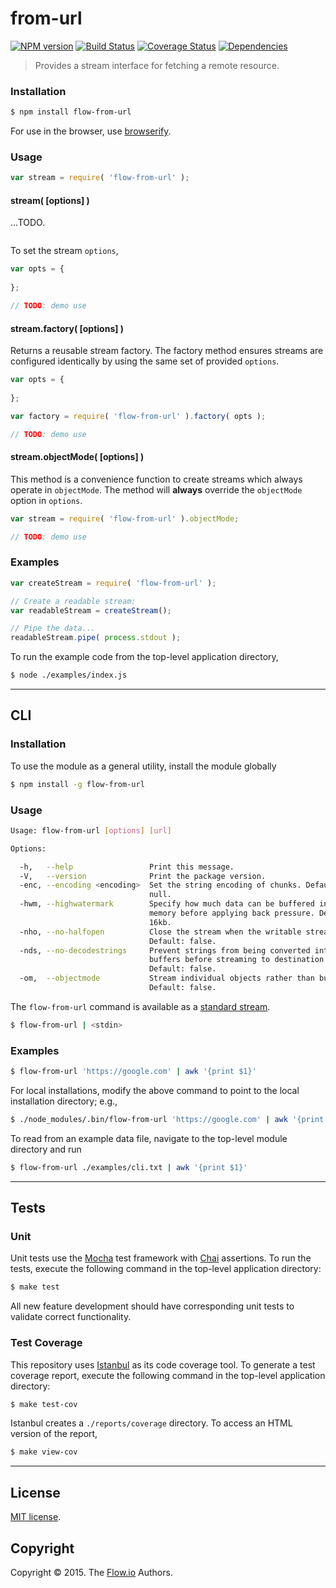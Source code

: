 from-url
===
[![NPM version][npm-image]][npm-url] [![Build Status][travis-image]][travis-url] [![Coverage Status][coveralls-image]][coveralls-url] [![Dependencies][dependencies-image]][dependencies-url]

> Provides a stream interface for fetching a remote resource.


### Installation

``` bash
$ npm install flow-from-url
```

For use in the browser, use [browserify](https://github.com/substack/node-browserify).


### Usage

``` javascript
var stream = require( 'flow-from-url' );
```

#### stream( [options] )

...TODO.

``` javascript

```

To set the stream `options`,

``` javascript
var opts = {
	
};

// TODO: demo use
```



#### stream.factory( [options] )

Returns a reusable stream factory. The factory method ensures streams are configured identically by using the same set of provided `options`.

``` javascript
var opts = {
	
};

var factory = require( 'flow-from-url' ).factory( opts );

// TODO: demo use
```


#### stream.objectMode( [options] )

This method is a convenience function to create streams which always operate in `objectMode`. The method will __always__ override the `objectMode` option in `options`.

``` javascript
var stream = require( 'flow-from-url' ).objectMode;

// TODO: demo use
```




### Examples

``` javascript
var createStream = require( 'flow-from-url' );

// Create a readable stream:
var readableStream = createStream();

// Pipe the data...
readableStream.pipe( process.stdout );
```

To run the example code from the top-level application directory,

``` bash
$ node ./examples/index.js
```


---
## CLI


### Installation

To use the module as a general utility, install the module globally

``` bash
$ npm install -g flow-from-url
```


### Usage

``` bash
Usage: flow-from-url [options] [url]

Options:

  -h,   --help                 Print this message.
  -V,   --version              Print the package version.
  -enc, --encoding <encoding>  Set the string encoding of chunks. Default: 
                               null.
  -hwm, --highwatermark        Specify how much data can be buffered into
                               memory before applying back pressure. Default:
                               16kb.
  -nho, --no-halfopen          Close the stream when the writable stream ends.
                               Default: false.
  -nds, --no-decodestrings     Prevent strings from being converted into
                               buffers before streaming to destination.
                               Default: false.
  -om,  --objectmode           Stream individual objects rather than buffers.
                               Default: false.
```

The `flow-from-url` command is available as a [standard stream](http://en.wikipedia.org/wiki/Pipeline_%28Unix%29).

``` bash
$ flow-from-url | <stdin>
``` 


### Examples

``` bash
$ flow-from-url 'https://google.com' | awk '{print $1}'
```

For local installations, modify the above command to point to the local installation directory; e.g., 

``` bash
$ ./node_modules/.bin/flow-from-url 'https://google.com' | awk '{print $1}'
```

To read from an example data file, navigate to the top-level module directory and run

``` bash
$ flow-from-url ./examples/cli.txt | awk '{print $1}'
```


---
## Tests

### Unit

Unit tests use the [Mocha](http://mochajs.org) test framework with [Chai](http://chaijs.com) assertions. To run the tests, execute the following command in the top-level application directory:

``` bash
$ make test
```

All new feature development should have corresponding unit tests to validate correct functionality.


### Test Coverage

This repository uses [Istanbul](https://github.com/gotwarlost/istanbul) as its code coverage tool. To generate a test coverage report, execute the following command in the top-level application directory:

``` bash
$ make test-cov
```

Istanbul creates a `./reports/coverage` directory. To access an HTML version of the report,

``` bash
$ make view-cov
```


---
## License

[MIT license](http://opensource.org/licenses/MIT). 


## Copyright

Copyright &copy; 2015. The [Flow.io](https://github.com/flow-io) Authors.


[npm-image]: http://img.shields.io/npm/v/flow-from-url.svg
[npm-url]: https://npmjs.org/package/flow-from-url

[travis-image]: http://img.shields.io/travis/flow-io/from-url/master.svg
[travis-url]: https://travis-ci.org/flow-io/from-url

[coveralls-image]: https://img.shields.io/coveralls/flow-io/from-url/master.svg
[coveralls-url]: https://coveralls.io/r/flow-io/from-url?branch=master

[dependencies-image]: http://img.shields.io/david/flow-io/from-url.svg
[dependencies-url]: https://david-dm.org/flow-io/from-url

[dev-dependencies-image]: http://img.shields.io/david/dev/flow-io/from-url.svg
[dev-dependencies-url]: https://david-dm.org/dev/flow-io/from-url

[github-issues-image]: http://img.shields.io/github/issues/flow-io/from-url.svg
[github-issues-url]: https://github.com/flow-io/from-url/issues
